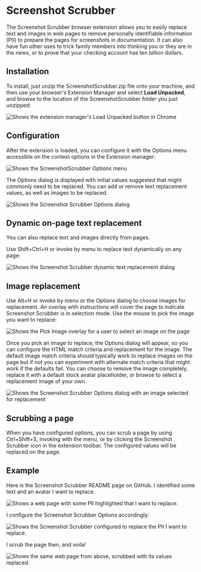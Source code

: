 # Screenshot Scrubber

The Screenshot Scrubber browser extension allows you to easily replace text and images in web pages to remove personally identifiable information (PII) to prepare the pages for screenshots in documentation.  It can also have fun other uses to trick family members into thinking you or they are in the news, or  to prove that your checking account has ten billion dollars.

## Installation

To install, just unzip the ScreenshotScrubber.zip file onto your machine, and then use your browser's Extension Manager and select **Load Unpacked**, and browse to the location of the ScreenshotScrubber folder you just unzipped:

![Shows the extension manager's Load Unpacked button in Chrome](https://user-images.githubusercontent.com/5268147/137599180-af70886b-e1ac-4cf9-bc91-b279229ce0d4.png)

## Configuration

After the extension is loaded, you can configure it with the Options menu accessible on the context options in the Extension manager:

![Shows the ScreenshotScrubber Options menu](https://user-images.githubusercontent.com/5268147/137599251-b9b68257-2b1f-486b-ba99-17dd053fd22b.png)

The Options dialog is displayed with initial values suggested that might commonly need to be replaced.  You can add or remove text replacement values, as well as images to be replaced.

![Shows the Screenshot Scrubber Options dialog](https://user-images.githubusercontent.com/5268147/137599312-a9fa7f48-e329-45f6-9e1a-17ab6d2724fa.png)

## Dynamic on-page text replacement

You can also replace text and images directly from pages.  

Use Shift+Ctrl+H or invoke by menu to replace text dynamically on any page:

![Shows the Screenshot Scrubber dynamic text replacement dialog](https://user-images.githubusercontent.com/5268147/137613355-7a8745df-d159-4586-adc5-2b7a4c788da2.png)

## Image replacement

Use Alt+H or invoke by menu or the Options dialog to choose images for replacement.  An overlay with instructions will cover the page to indicate Screenshot Scrubber is in selection mode.  Use the mouse to pick the image you want to replace:

![Shows the Pick Image overlay for a user to select an image on the page](https://user-images.githubusercontent.com/5268147/137599428-6954fcc4-d977-4ad8-b8e2-b7edfeeec776.png)

Once you pick an image to replace, the Options dialog will appear, so you can configure the HTML match criteria and replacement for the image.  The default image match criteria should typically work to replace images on the page but if not you can experiment with alternate match criteria that might work if the defaults fail.  You can choose to remove the image completely, replace it with a default stock avatar placeholder, or browse to select a replacement image of your own.

![Shows the Screenshot Scrubber Options dialog with an image selected for replacement](https://user-images.githubusercontent.com/5268147/137599506-c7eac263-c65e-47aa-ac3e-d03797c0e80b.png)

## Scrubbing a page

When you have configured options, you can scrub a page by using Ctrl+Shift+S, invoking with the menu, or by clicking the Screenshot Scrubber icon in the extension toolbar.  The configured values will be replaced on the page.

## Example

Here is the Screenshot Scrubber README page on GitHub.  I identified some text and an avatar I want to replace.

![Shows a web page with some PII highlighted that I want to replace.](https://user-images.githubusercontent.com/5268147/137604141-1bbcc09e-8338-45ad-a0c9-9acf29015341.png)

I configure the Screenshot Scrubber Options accordingly:

![Shows the Screenshot Scrubber configured to replace the PII I want to replace.](https://user-images.githubusercontent.com/5268147/137604158-e21d6577-1433-4f61-9102-2d5ce90b9526.png)

I scrub the page then, and voila!

![Shows the same web page from above, scrubbed with its values replaced.](https://user-images.githubusercontent.com/5268147/137604180-75bc7f52-0a49-4797-9f84-f9b4eefbad58.png)

